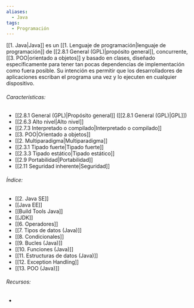 ```yaml
---
aliases:
  - Java
tags:
  - Programación
---
```

[[1. Java|Java]] es un [[1. Lenguaje de programación|lenguaje de programación]] de [[2.8.1 General (GPL)|propósito general]], concurrente, [[3. POO|orientado a objetos]] y basado en clases, diseñado específicamente para tener tan pocas dependencias de implementación como fuera posible. Su intención es permitir que los desarrolladores de aplicaciones escriban el programa una vez y lo ejecuten en cualquier dispositivo.

###### Características:

- [[2.8.1 General (GPL)|Propósito general]] ([[2.8.1 General (GPL)|GPL]])
- [[2.6.3 Alto nivel|Alto nivel]]
- [[2.7.3 Interpretado o compilado|Interpretado o compilado]]
- [[3. POO|Orientado a objetos]]
- [[2. Multiparadigma|Multiparadigma]]
- [[2.3.1 Tipado fuerte|Tipado fuerte]]
- [[2.3.3 Tipado estático|Tipado estático]]
- [[2.9 Portabilidad|Portabilidad]]
- [[2.11 Seguridad inherente|Seguridad]]

###### Índice: 

- [[2. Java SE]]
- [[Java EE]]
- [[Build Tools Java]]
- [[JDK]]
- [[6. Operadores]]
- [[7. Tipos de datos (Java)]]
- [[8. Condicionales]]
- [[9. Bucles (Java)]]
- [[10. Funciones (Java)]]
- [[11. Estructuras de datos (Java)]]
- [[12. Exception Handling]]
- [[13. POO (Java)]]

###### Recursos: 

- 